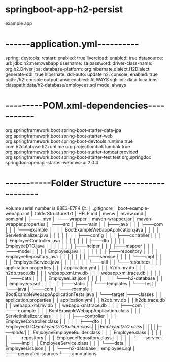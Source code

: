 # springboot-app-h2-persist
example app

# ------application.yml----------
spring:
  devtools:
    restart:
      enabled: true
    livereload:
      enabled: true
  datasource:
    url: jdbc:h2:mem:webapp
    username: sa
    password:
    driver-class-name: org.h2.Driver
  jpa:
    database-platform: org.hibernate.dialect.H2Dialect
    generate-ddl: true
    hibernate:
      ddl-auto: update
  h2:
    console:
      enabled: true
      path: /h2-console
  output:
    ansi:
      enabled: ALWAYS
  sql:
    init:
      data-locations: classpath:data/h2-database/employees.sql
      mode: always
      
# ---------POM.xml-dependencies-----------

 <dependencies>
        <dependency>
            <groupId>org.springframework.boot</groupId>
            <artifactId>spring-boot-starter-data-jpa</artifactId>
        </dependency>
        <dependency>
            <groupId>org.springframework.boot</groupId>
            <artifactId>spring-boot-starter-web</artifactId>
        </dependency>
        <dependency>
            <groupId>org.springframework.boot</groupId>
            <artifactId>spring-boot-devtools</artifactId>
            <scope>runtime</scope>
            <optional>true</optional>
        </dependency>
        <dependency>
            <groupId>com.h2database</groupId>
            <artifactId>h2</artifactId>
            <scope>runtime</scope>
        </dependency>
        <dependency>
            <groupId>org.projectlombok</groupId>
            <artifactId>lombok</artifactId>
            <optional>true</optional>
        </dependency>
        <dependency>
            <groupId>org.springframework.boot</groupId>
            <artifactId>spring-boot-starter-tomcat</artifactId>
            <scope>provided</scope>
        </dependency>
        <dependency>
            <groupId>org.springframework.boot</groupId>
            <artifactId>spring-boot-starter-test</artifactId>
            <scope>test</scope>
        </dependency>
        <dependency>
            <groupId>org.springdoc</groupId>
            <artifactId>springdoc-openapi-starter-webmvc-ui</artifactId>
            <version>2.0.4</version>
        </dependency>
    </dependencies>

# -----------Folder Structure ------------------
Volume serial number is 88E3-E7F4
C:.
│   .gitignore
│   boot-example-webapp.iml
│   folderStructure.txt
│   HELP.md
│   mvnw
│   mvnw.cmd
│   pom.xml
│
├───.mvn
│   └───wrapper
│           maven-wrapper.jar
│           maven-wrapper.properties
│
├───src
│   ├───main
│   │   ├───java
│   │   │   └───com
│   │   │       └───example
│   │   │           │   BootExampleWebappApplication.java
│   │   │           │   ServletInitializer.java
│   │   │           │
│   │   │           ├───config
│   │   │           ├───controller
│   │   │           │       EmployeeController.java
│   │   │           │
│   │   │           ├───dto
│   │   │           │       EmployeeDTO.java
│   │   │           │
│   │   │           ├───helper
│   │   │           ├───mapper
│   │   │           ├───model
│   │   │           │       Employee.java
│   │   │           │
│   │   │           ├───repository
│   │   │           │       EmployeeRepository.java
│   │   │           │
│   │   │           ├───service
│   │   │           │   └───impl
│   │   │           │           EmployeeService.java
│   │   │           │
│   │   │           └───util
│   │   └───resources
│   │       │   application.properties
│   │       │   application.yml
│   │       │   h2db.mv.db
│   │       │   h2db.trace.db
│   │       │   webapp.xml.mv.db
│   │       │   webapp.xml.trace.db
│   │       │
│   │       ├───data
│   │       │   │   EmployeeList.json
│   │       │   │
│   │       │   └───h2-database
│   │       │           employees.sql
│   │       │
│   │       ├───static
│   │       └───templates
│   └───test
│       └───java
│           └───com
│               └───example
│                       BootExampleWebappApplicationTests.java
│
└───target
    ├───classes
    │   │   application.properties
    │   │   application.yml
    │   │   h2db.mv.db
    │   │   h2db.trace.db
    │   │   webapp.xml.mv.db
    │   │   webapp.xml.trace.db
    │   │
    │   ├───com
    │   │   └───example
    │   │       │   BootExampleWebappApplication.class
    │   │       │   ServletInitializer.class
    │   │       │
    │   │       ├───controller
    │   │       │       EmployeeController.class
    │   │       │
    │   │       ├───dto
    │   │       │       EmployeeDTO$EmployeeDTOBuilder.class
    │   │       │       EmployeeDTO.class
    │   │       │
    │   │       ├───model
    │   │       │       Employee$EmployeeBuilder.class
    │   │       │       Employee.class
    │   │       │
    │   │       ├───repository
    │   │       │       EmployeeRepository.class
    │   │       │
    │   │       └───service
    │   │           └───impl
    │   │                   EmployeeService.class
    │   │
    │   └───data
    │       │   EmployeeList.json
    │       │
    │       └───h2-database
    │               employees.sql
    │
    └───generated-sources
        └───annotations
